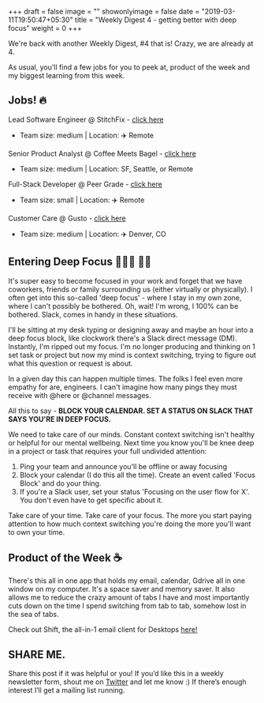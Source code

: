 +++
draft = false
image = ""
showonlyimage = false
date = "2019-03-11T19:50:47+05:30"
title = "Weekly Digest 4 - getting better with deep focus"
weight = 0
+++

We're back with another Weekly Digest, #4 that is! Crazy, we are already at 4.

<!--more-->

As usual, you'll find a few jobs for you to peek at, product of the week and my biggest learning from this week.

## Jobs! 🔥

Lead Software Engineer @ StitchFix - [click here](https://www.stitchfix.com/careers/jobs?gh_jid=1589945&gh_jid=1589945)

- Team size: medium | Location: ✈️ Remote

Senior Product Analyst @ Coffee Meets Bagel - [click here](https://jobs.lever.co/coffeemeetsbagel/785af668-0df3-4d35-81e1-258c3dc9f5de)

- Team size: medium | Location: SF, Seattle, or Remote

Full-Stack Developer @ Peer Grade - [click here](https://davidkofoedwind.typeform.com/to/moodV0)

- Team size: small | Location: ✈️ Remote

Customer Care @ Gusto - [click here](https://boards.greenhouse.io/gusto/jobs/590568?t=bae6d7cd1)

- Team size: medium | Location: ✈️ Denver, CO

## Entering Deep Focus 👨🏽‍💻 👩🏽‍

It's super easy to become focused in your work and forget that we have coworkers, friends or family surrounding us (either virtually or physically). I often get into this so-called 'deep focus' - where I stay in my own zone, where I can't possibly be bothered. Oh, wait! I'm wrong, I 100% can be bothered. Slack, comes in handy in these situations.

I'll be sitting at my desk typing or designing away and maybe an hour into a deep focus block, like clockwork there's a Slack direct message (DM). Instantly, I'm ripped out my focus. I'm no longer producing and thinking on 1 set task or project but now my mind is context switching, trying to figure out what this question or request is about.

In a given day this can happen multiple times. The folks I feel even more empathy for are, engineers. I can't imagine how many pings they must receive with @here or @channel messages.

All this to say - **BLOCK YOUR CALENDAR. SET A STATUS ON SLACK THAT SAYS YOU'RE IN DEEP FOCUS.**

We need to take care of our minds. Constant context switching isn't healthy or helpful for our mental wellbeing. Next time you know you'll be knee deep in a project or task that requires your full undivided attention:

1. Ping your team and announce you'll be offline or away focusing
2. Block your calendar (I do this all the time). Create an event called 'Focus Block' and do your thing.
3. If you're a Slack user, set your status 'Focusing on the user flow for X'. You don't even have to get specific about it.

Take care of your time. Take care of your focus. The more you start paying attention to how much context switching you're doing the more you'll want to own your time.

## Product of the Week ☕

There's this all in one app that holds my email, calendar, Gdrive all in one window on my computer. It's a space saver and memory saver. It also allows me to reduce the crazy amount of tabs I have and most importantly cuts down on the time I spend switching from tab to tab, somehow lost in the sea of tabs.

Check out Shift, the all-in-1 email client for Desktops [here!](https://tryshift.com/referral/e/787d/irma.mesa/)

## SHARE ME.

Share this post if it was helpful or you! If you’d like this in a weekly newsletter form, shout me on [Twitter](https://twitter.com/_justirma) and let me know :) If there’s enough interest I’ll get a mailing list running.

